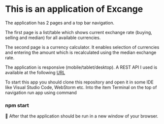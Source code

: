# This is an application of Excange

The application has 2 pages and a top bar navigation. 

The first page is a list/table which shows current exchange rate (buying, selling and median) for all available currencies.

The second page is a currency calculator. It enables selection of currencies and entering the amount which is recalculated using the median exchange rate.

The application is responsive (mobile/tablet/desktop). A REST API I used is available at the following [URL](http://hnbex.eu/api/v1/)

To start this app you should clone this repository and open it in some IDE like Visual Studio Code, WebStorm etc.
Into the item Terminal on the top of navigation run app using command 
### npm start

:tada: After that the application should be run in a new window of your browser.
